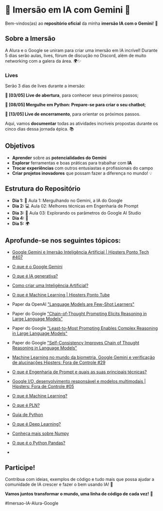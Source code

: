 # 🌟 Imersão em IA com Gemini 🌟

Bem-vindos(as) ao **repositório oficial** da minha **imersão IA com o Gemini**! 🚀

## Sobre a Imersão
A Alura e o Google se uniram para criar uma imersão em IA incrível! Durante 5 dias serão aulas, lives, fórum de discução no Discord, além de muito networking com a galera da área. 🌍✨

### Lives
Serão 3 dias de lives durante a imersão:

**🎥 [03/05] Live de abertura**, para conhecer seus primeiros passos;

**🎥 [08/05] Mergulhe em Python: Prepare-se para criar o seu chatbot**;

**🎥 [13/05] Live de encerramento**, para orientar os próximos passos.


Aqui, vamos **documentar** todas as atividades incríveis propostas durante os cinco dias dessa jornada épica. 📚

## Objetivos
- **Aprender** sobre as **potencialidades do Gemini**
- **Explorar** ferramentas e boas práticas para trabalhar com **IA**
- **Trocar experiências** com outros entusiastas e profissionais do campo
- **Criar projetos inovadores** que possam fazer a diferença no mundo! 💡

## Estrutura do Repositório
- **Dia 1:** 🧠 Aula 1: Mergulhando no Gemini, a IA do Google
- **Dia 2:** 💻 Aula 02: Melhores técnicas em Engenharia de Prompt
- **Dia 3:** 🤖 Aula 03: Explorando os parâmetros do Google AI Studio
- **Dia 4:**   🚀
- **Dia 5:**   🌍


## Aprofunde-se nos seguintes tópicos:

- [Google Gemini e Imersão Inteligência Artificial | Hipsters Ponto Tech #407](https://www.hipsters.tech/google-gemini-e-imersao-inteligencia-artificial-hipsters-ponto-tech-407/)
- [O que é o Google Gemini](https://www.alura.com.br/artigos/google-gemini)
- [O que é IA generativa?](https://www.alura.com.br/artigos/inteligencia-artificial-ia-generativa-chatgpt-gpt-midjourney)
- [Como criar uma Inteligência Artificial?](https://www.alura.com.br/artigos/como-criar-inteligencia-artificial-ia)
- [O que é Machine Learning | Hipsters Ponto Tube](https://www.youtube.com/watch?v=Iuz_jc96bQk)
- Paper da OpenAI ["Language Models are Few-Shot Learners"](https://arxiv.org/abs/2005.14165)
- Paper do Google ["Chain-of-Thought Prompting Elicits Reasoning in Large Language Models"](https://arxiv.org/abs/2201.11903)
- Paper do Google ["Least-to-Most Prompting Enables Complex Reasoning in Large Language Models"](https://arxiv.org/abs/2205.10625)
- Paper do Google ["Self-Consistency Improves Chain of Thought Reasoning in Language Models"](https://arxiv.org/abs/2203.11171)
- [Machine Learning no mundo da biometria, Google Gemini e verificação de alucinações Hipsters: Fora de Controle #29](https://www.alura.com.br/podcast/hipsterstech-machine-learning-no-mundo-da-biometria-google-gemini-e-verificacao-de-alucinacoes-hipsters-fora-de-controle-29-a9140)
- [O que é Engenharia de Prompt e quais as suas principais técnicas?](https://www.alura.com.br/artigos/engenharia-prompt#principios-para-a-criacao-de-um-prompt)
- [Google I/O, desenvolvimento responsável e modelos multimodais | Hipsters: Fora de Controle #05](https://www.hipsters.tech/google-i-o-desenvolvimento-responsavel-modelos-multimodais-hipsters-fora-de-controle-05/)
- [O que é Machine Learning?](https://www.alura.com.br/artigos/machine-learning)
- [O que é PLN?](https://www.alura.com.br/artigos/o-que-e-pln)

- [Guia de Python](https://www.alura.com.br/artigos/python)

- [O que é Deep Learning?](https://www.alura.com.br/artigos/deep-learning-deep-fake)

- [Conheça mais sobre Numpy](https://www.alura.com.br/artigos/numpy-computacao-cientifica-com-python)
- [O que é o Python Pandas?](https://www.alura.com.br/artigos/pandas-o-que-e-para-que-serve-como-instalar)
- 
## Participe!
Contribua com ideias, exemplos de código e tudo mais que possa ajudar a comunidade de IA crescer e fazer o bem usando IA! 🌟

**Vamos juntos transformar o mundo, uma linha de código de cada vez!** 💪

#Imersao-IA-Alura-Google

